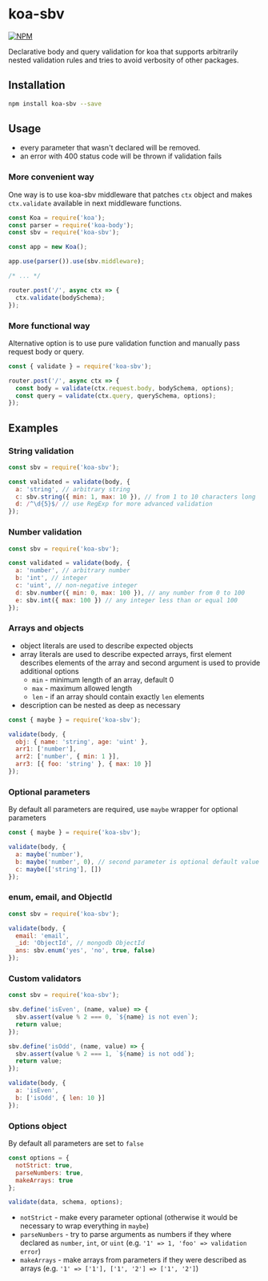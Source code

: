 # koa-sbv

[![NPM](https://nodei.co/npm/koa-sbv.png)](https://npmjs.org/package/koa-sbv)

Declarative body and query validation for koa that supports arbitrarily nested validation rules and tries to avoid verbosity of other packages.

## Installation

```bash
npm install koa-sbv --save
```

## Usage

* every parameter that wasn't declared will be removed.
* an error with 400 status code will be thrown if validation fails

### More convenient way

One way is to use koa-sbv middleware that patches `ctx` object and makes `ctx.validate` available in next middleware functions.

```javascript
const Koa = require('koa');
const parser = require('koa-body');
const sbv = require('koa-sbv');

const app = new Koa();

app.use(parser()).use(sbv.middleware);

/* ... */

router.post('/', async ctx => {
  ctx.validate(bodySchema);
});
```

### More functional way

Alternative option is to use pure validation function and manually pass request body or query.

```javascript
const { validate } = require('koa-sbv');

router.post('/', async ctx => {
  const body = validate(ctx.request.body, bodySchema, options);
  const query = validate(ctx.query, querySchema, options);
});
```

## Examples

### String validation

```javascript
const sbv = require('koa-sbv');

const validated = validate(body, {
  a: 'string', // arbitrary string
  c: sbv.string({ min: 1, max: 10 }), // from 1 to 10 characters long
  d: /^\d{5}$/ // use RegExp for more advanced validation
});
```

### Number validation

```javascript
const sbv = require('koa-sbv');

const validated = validate(body, {
  a: 'number', // arbitrary number
  b: 'int', // integer
  c: 'uint', // non-negative integer
  d: sbv.number({ min: 0, max: 100 }), // any number from 0 to 100
  e: sbv.int({ max: 100 }) // any integer less than or equal 100
});
```

### Arrays and objects

* object literals are used to describe expected objects
* array literals are used to describe expected arrays, first element describes
  elements of the array and second argument is used to provide additional options
  * `min` - minimum length of an array, default 0
  * `max` - maximum allowed length
  * `len` - if an array should contain exactly `len` elements
* description can be nested as deep as necessary

```javascript
const { maybe } = require('koa-sbv');

validate(body, {
  obj: { name: 'string', age: 'uint' },
  arr1: ['number'],
  arr2: ['number', { min: 1 }],
  arr3: [{ foo: 'string' }, { max: 10 }]
});
```

### Optional parameters

By default all parameters are required, use `maybe` wrapper for optional parameters

```javascript
const { maybe } = require('koa-sbv');

validate(body, {
  a: maybe('number'),
  b: maybe('number', 0), // second parameter is optional default value
  c: maybe(['string'], [])
});
```

### enum, email, and ObjectId

```javascript
const sbv = require('koa-sbv');

validate(body, {
  email: 'email',
  _id: 'ObjectId', // mongodb ObjectId
  ans: sbv.enum('yes', 'no', true, false)
});
```

### Custom validators

```javascript
const sbv = require('koa-sbv');

sbv.define('isEven', (name, value) => {
  sbv.assert(value % 2 === 0, `${name} is not even`);
  return value;
});

sbv.define('isOdd', (name, value) => {
  sbv.assert(value % 2 === 1, `${name} is not odd`);
  return value;
});

validate(body, {
  a: 'isEven',
  b: ['isOdd', { len: 10 }]
});
```

### Options object

By default all parameters are set to `false`

```javascript
const options = {
  notStrict: true,
  parseNumbers: true,
  makeArrays: true
};

validate(data, schema, options);
```

* `notStrict` - make every parameter optional (otherwise it would be necessary to wrap everything in `maybe`)
* `parseNumbers` - try to parse arguments as numbers if they where declared as `number`, `int`, or `uint` (e.g. `'1' => 1, 'foo' => validation error`)
* `makeArrays` - make arrays from parameters if they were described as arrays (e.g. `'1' => ['1'], ['1', '2'] => ['1', '2']`)

